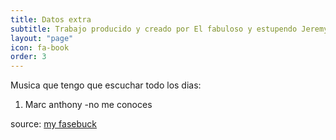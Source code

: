 ```yaml
---
title: Datos extra
subtitle: Trabajo producido y creado por El fabuloso y estupendo Jeremy Hernandez UwU 
layout: "page"
icon: fa-book
order: 3
---
```


Musica que tengo que escuchar todo los dias: 

1. Marc anthony -no me conoces










source: [my fasebuck](https://www.facebook.com/J3R3CK)
